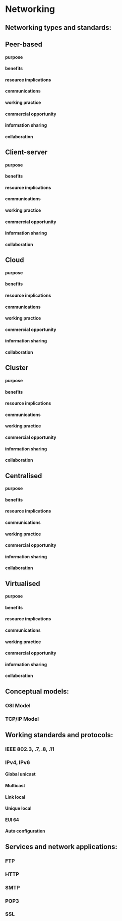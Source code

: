 # Networking

## Networking types and standards:

## Peer-based

#### purpose
#### benefits
#### resource implications
#### communications
#### working practice
#### commercial opportunity
#### information sharing
#### collaboration

## Client-server

#### purpose
#### benefits
#### resource implications
#### communications
#### working practice
#### commercial opportunity
#### information sharing
#### collaboration

## Cloud

#### purpose
#### benefits
#### resource implications
#### communications
#### working practice
#### commercial opportunity
#### information sharing
#### collaboration

## Cluster

#### purpose
#### benefits
#### resource implications
#### communications
#### working practice
#### commercial opportunity
#### information sharing
#### collaboration

## Centralised

#### purpose
#### benefits
#### resource implications
#### communications
#### working practice
#### commercial opportunity
#### information sharing
#### collaboration

## Virtualised

#### purpose
#### benefits
#### resource implications
#### communications
#### working practice
#### commercial opportunity
#### information sharing
#### collaboration

## Conceptual models:
### OSI Model

### TCP/IP Model

## Working standards and protocols:
### IEEE 802.3, .7, .8, .11

### IPv4, IPv6
#### Global unicast
#### Multicast 
#### Link local 
#### Unique local 
#### EUI 64 
#### Auto configuration

## Services and network applications:
### FTP

### HTTP

### SMTP

### POP3

### SSL
